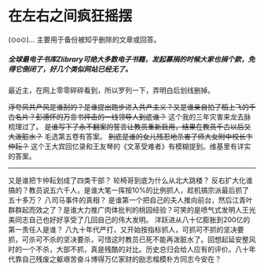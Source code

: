 # 在左右之间疯狂摇摆
(⊙o⊙)…
主要用于备份被知乎删除的文章或回答。

##### 全球最电子书库Zlibrary可绝大多数电子书籍，发起募捐的时候大家也捐个款，免得它倒闭了，好几个类似网站已经无了。

最近主，在网上零零碎碎看到，所以罗列一下，弄明白后划线删掉。

~~浮夸风共产风是谁刮的？是谁提出跑步进入共产主义？又是谁亲自拍了稻上飞的千古名片？彭德怀的万言书抨击的一线领导人到底谁？~~
这个我的三年灾害来龙去脉梳理过了。
~~是谁写下了永不翻案的誓言让教员重新启用，结果在教员千古以后又大泼脏水？~~
毛选第五卷有答案。
~~到底是谁的女儿残忍地杀害了师大女附中校长卞仲耘？~~
这个王大宾回忆录和王友琴的《文革受难者》有模糊提到。维基里有详实的答案。

* * *

又是谁把卞仲耘划成了四类干部？
轮椅哥到底为什么从北大跳楼？
反右扩大化谁搞的？教员说五六千人，是谁大笔一挥按10%的比例抓人，趁机搞宗派最后抓了五十多万？
八司马事件的真相？
是谁第一个把自己的夫人推向前台，然后江青叶群群起而效之了？是谁大力推广肉体批判的桃园经验？可笑的是喷气式发明人王光美同志自己也好好享受了几回自己的伟大发明。
洋跃进从八十亿膨胀到200亿的第一责任人是谁？
八九十年代严打，又开始按指标抓人，可抓可不抓的坚决要抓，可杀可不杀的坚决要杀，可惜这时教员已死不能再泼脏水了。回想起延安整风时的一个不杀，大部不抓，真是残酷的对比。历史总归会给人应有的评价。八十年代靠自己残废之躯艰苦奋斗博得万亿家财的励志楷模朴方同志今安在？

